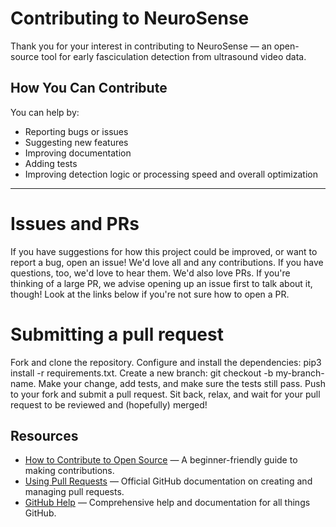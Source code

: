 # Contributing to NeuroSense

Thank you for your interest in contributing to NeuroSense — an open-source tool for early fasciculation detection from ultrasound video data.

## How You Can Contribute

You can help by:

- Reporting bugs or issues
- Suggesting new features
- Improving documentation
- Adding tests
- Improving detection logic or processing speed and overall optimization

---

# Issues and PRs

If you have suggestions for how this project could be improved, or want to report a bug, open an issue! We'd love all and any contributions. If you have questions, too, we'd love to hear them.
We'd also love PRs. If you're thinking of a large PR, we advise opening up an issue first to talk about it, though! Look at the links below if you're not sure how to open a PR.

# Submitting a pull request

Fork and clone the repository.
Configure and install the dependencies: pip3 install -r requirements.txt.
Create a new branch: git checkout -b my-branch-name.
Make your change, add tests, and make sure the tests still pass.
Push to your fork and submit a pull request.
Sit back, relax, and wait for your pull request to be reviewed and (hopefully) merged!


## Resources

-  [How to Contribute to Open Source](https://opensource.guide/how-to-contribute/) — A beginner-friendly guide to making contributions.
-  [Using Pull Requests](https://docs.github.com/en/pull-requests) — Official GitHub documentation on creating and managing pull requests.
-  [GitHub Help](https://docs.github.com/en) — Comprehensive help and documentation for all things GitHub.
